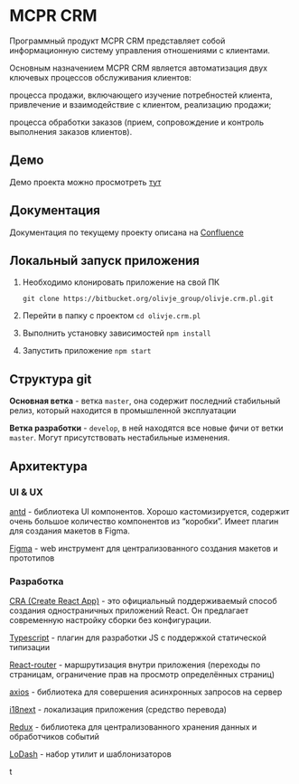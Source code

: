 # MCPR CRM

Программный продукт MCPR CRM представляет собой информационную систему управления отношениями с клиентами.

Основным назначением MCPR CRM является автоматизация двух ключевых процессов обслуживания клиентов:

процесса продажи, включающего изучение потребностей клиента, привлечение и взаимодействие с клиентом, реализацию продажи;

процесса обработки заказов (прием, сопровождение и контроль выполнения заказов клиентов).

## Демо

Демо проекта можно просмотреть [тут](http://mcpr-tech.online:8000/)

## Документация

Документация по текущему проекту описана на [Confluence](https://olivje-group.atlassian.net/wiki/spaces/OLIVJE/overview?homepageId=262146)

## Локальный запуск приложения

1. Необходимо клонировать приложение на свой ПК

   `git clone https://bitbucket.org/olivje_group/olivje.crm.pl.git`

2. Перейти в папку с проектом
   `cd olivje.crm.pl`

3. Выполнить установку зависимостей
   `npm install`
4. Запустить приложение `npm start`

## Структура git

**Основная ветка** - ветка `master`, она содержит последний стабильный релиз, который находится в промышленной эксплуатации

**Ветка разработки** - `develop`, в ней находятся все новые фичи от ветки `master`. Могут присутствовать нестабильные изменения.

## Архитектура

### UI & UX

[antd](https://ant.design/) - библиотека UI компонентов. Хорошо кастомизируется, содержит очень большое количество компонентов из “коробки”. Имеет плагин для создания макетов в Figma.

[Figma](https://www.figma.com/) - web инструмент для централизованного создания макетов и прототипов

### Разработка

[CRA (Create React App)](https://create-react-app.dev/docs/getting-started/) - это официальный поддерживаемый способ создания одностраничных приложений React. Он предлагает современную настройку сборки без конфигурации.

[Typescript](https://www.typescriptlang.org/) - плагин для разработки JS с поддержкой статической типизации

[React-router](https://reactrouter.com/) - маршрутизация внутри приложения (переходы по страницам, ограничение прав на просмотр определённых страниц)

[axios](https://github.com/axios/axios) - библиотека для совершения асинхронных запросов на сервер

[i18next](https://www.i18next.com/) - локализация приложения (средство перевода)

[Redux](https://redux.js.org/) - библиотека для централизованного хранения данных и обработчиков событий

[LoDash](https://lodash.com/) - набор утилит и шаблонизаторов

t